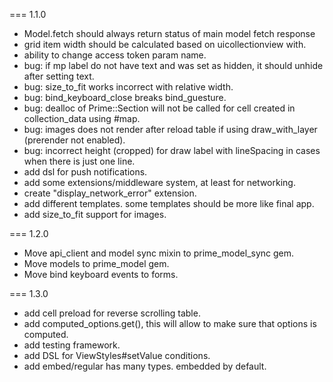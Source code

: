 === 1.1.0
* Model.fetch should always return status of main model fetch response
* grid item width should be calculated based on uicollectionview with.
* ability to change access token param name.
* bug: if mp label do not have text and was set as hidden, it should unhide after setting text.
* bug: size_to_fit works incorrect with relative width.
* bug: bind_keyboard_close breaks bind_guesture.
* bug: dealloc of Prime::Section will not be called for cell created in collection_data using #map.
* bug: images does not render after reload table if using draw_with_layer (prerender not enabled).
* bug: incorrect height (cropped) for draw label with lineSpacing in cases when there is just one line.
* add dsl for push notifications.
* add some extensions/middleware system, at least for networking.
* create "display_network_error" extension.
* add different templates. some templates should be more like final app.
* add size_to_fit support for images.

=== 1.2.0
* Move api_client and model sync mixin to prime_model_sync gem.
* Move models to prime_model gem.
* Move bind keyboard events to forms.

=== 1.3.0
* add cell preload for reverse scrolling table.
* add computed_options.get(), this will allow to make sure that options is computed.
* add testing framework.
* add DSL for ViewStyles#setValue conditions.
* add embed/regular has many types. embedded by default.
